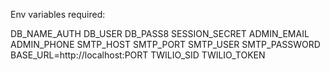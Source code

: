 Env variables required:

DB_NAME_AUTH
DB_USER
DB_PASS8
SESSION_SECRET
ADMIN_EMAIL
ADMIN_PHONE
SMTP_HOST
SMTP_PORT
SMTP_USER
SMTP_PASSWORD
BASE_URL=http://localhost:PORT
TWILIO_SID
TWILIO_TOKEN
